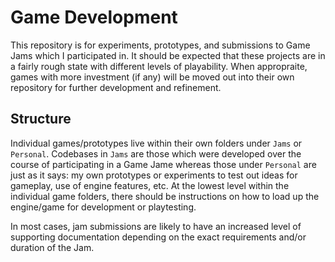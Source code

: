 # Game Development

This repository is for experiments, prototypes, and submissions to Game Jams which I participated in.
It should be expected that these projects are in a fairly rough state with different levels of
playability. When appropraite, games with more investment (if any) will be moved out into their own
repository for further development and refinement.

## Structure

Individual games/prototypes live within their own folders under `Jams` or `Personal`. Codebases in
`Jams` are those which were developed over the course of participating in a Game Jame whereas those
under `Personal` are just as it says: my own prototypes or experiments to test out ideas for gameplay,
use of engine features, etc. At the lowest level within the individual game folders, there should be
instructions on how to load up the engine/game for development or playtesting. 

In most cases, jam submissions are likely to have an increased level of supporting documentation
depending on the exact requirements and/or duration of the Jam.
